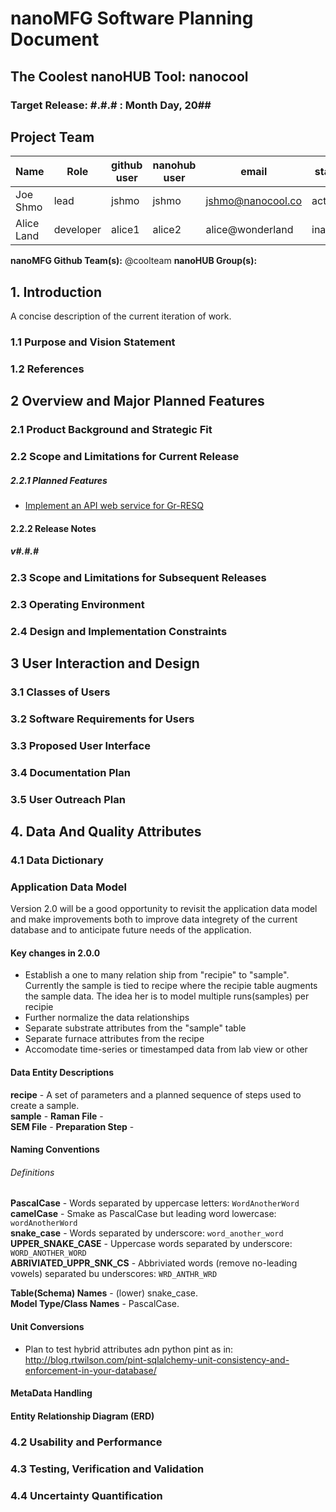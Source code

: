 
# nanoMFG Software Planning Document
<!-- Replace text below with long title of project:short-name -->
## The Coolest nanoHUB Tool: nanocool
### Target Release: #.#.# : Month Day, 20##

## Project Team
<!-- Complete table for all team members 
 roles: lead, developer, reviewer, contributor
 status: active, inactive
-->
Name | Role | github user | nanohub user | email | status
---|---|---|---|---|---
Joe Shmo | lead | jshmo | jshmo | jshmo@nanocool.co | active
Alice Land | developer | alice1 | alice2 | alice@wonderland | inactive

**nanoMFG Github Team(s):** @coolteam
**nanoHUB Group(s):**

## 1. Introduction
A  concise description of the current iteration of work.

### 1.1 Purpose and Vision Statement
<!-- Why are we building this tool?
What is the key benefit
How does it relate to existing tools and existing software?
How does it fit into the overall objectives for the nano **manufacturing** node?
Who will use this software?
-->

### 1.2 References
<!--List any documents or background material that are relevant.  Links are useful. For instance, a link to a wiki or readme page in the project repository, or link to a uploaded file (doc, pdf, ppt, etc.).-->

## 2 Overview and Major Planned Features
<!--Provide and overview characterizing this proposed release.  Describe how users will interact with each proposed feature. Include a schematic/diagram to illustrate an overview of proposed software and architecture components for the project-->

### 2.1 Product Background and Strategic Fit
<!--Provide context for the proposed product.  Is this a completely new projects, or next version of an existing project? This can include a description of any contextual research, or the status of any existing prototype application.  If this SPD describes a component, describe its relationship to larger system. Can include diagrams.-->

### 2.2 Scope and Limitations for Current Release
<!--List the all planned goals/features for this release.  These should be links to issues.  Add a new subsection for each release.  Equally important, document feature you explicitly are not doing at this time-->


##### 2.2.1 Planned Features
* [Implement an API web service for Gr-RESQ](https://github.com/nanoMFG/GSAMain/issues/95)


#### 2.2.2 Release Notes 
##### v#.#.#

### 2.3 Scope and Limitations for Subsequent Releases
<!--Short summary of  future envisioned roadmap for subsequent efforts.-->

### 2.3 Operating Environment
<!--Describe the target environment.  Identify components or application that are needed.  Describe technical infrastructure need to support the application.-->

### 2.4 Design and Implementation Constraints
<!--This could include pre-existing code that needs to be incorporated ,a certain programming language or toolkit and software dependencies.  Describe the origin and rationale for each constraint.-->

## 3 User Interaction and Design

### 3.1 Classes of Users
<!--Identify classes (types) of users that you anticipate will use the product.  Provide any relevant context about each class that may influence how the product is used: 
The tasks the class of users will perform
Access and privilege level
Features used
Experience level
Type of interaction
Provide links to any user surveys, questionnaires, interviews, feedback or other relevant information.-->

### 3.2 Software Requirements for Users
<!-- Provide a list of issue links to document the main set of user requirements to be satisfied by this release.  Use the user requirement template to draft these issues.  A well written user requirement should be easy to justify (Rational) and should be testable.  List in order of priority as must have, should have or nice to have for each use case. -->

### 3.3 Proposed User Interface
<!--Could include drawn mockups, screenshots of prototypes, comparison to existing software and other descriptions.-->

### 3.4 Documentation Plan
<!-- List planned documentation activities -->

### 3.5 User Outreach Plan
<!-- List upcoming activities designed to elicit user feedback and/or engage new users.  Use issues for activities that will be completed this iteration-->

## 4. Data And Quality Attributes

### 4.1 Data Dictionary
<!--Summarize inputs and outputs for the application.-->

### Application Data Model
Version 2.0 will be a good opportunity to revisit the application data model and make improvements both to improve data 
integrety of the current database and to anticipate future needs of the application.

#### Key changes in 2.0.0
* Establish a one to many relation ship from "recipie" to "sample".  Currently the sample is tied to recipe 
where the recipie table augments the sample data.  The idea her is to model multiple runs(samples) per recipie
* Further normalize the data relationships
* Separate substrate attributes from the "sample" table
* Separate furnace attributes from the recipe
* Accomodate time-series or timestamped data from lab view or other 


#### Data Entity Descriptions
**recipe** - A set of parameters and a planned sequence of steps used to create a sample.  
**sample** -
**Raman File** -  
**SEM File** -
**Preparation Step** -  

#### Naming Conventions
###### Definitions
**PascalCase** - Words separated by uppercase letters: `WordAnotherWord`   
**camelCase** - Smake as PascalCase but leading word lowercase: `wordAnotherWord`  
**snake_case** - Words separated by underscore: `word_another_word`  
**UPPER_SNAKE_CASE** - Uppercase words separated by underscore: `WORD_ANOTHER_WORD`  
**ABRIVIATED_UPPR_SNK_CS** - Abbriviated words (remove no-leading vowels) separated bu underscores: `WRD_ANTHR_WRD`  


**Table(Schema) Names** - (lower) snake_case.  
**Model Type/Class Names** - PascalCase.

#### Unit Conversions
* Plan to test hybrid attributes adn python pint as in: http://blog.rtwilson.com/pint-sqlalchemy-unit-consistency-and-enforcement-in-your-database/  

#### MetaData Handling

#### Entity Relationship Diagram (ERD)

### 4.2 Usability and Performance
<!--Summarize usability requirements such as easy of adoption for new users (eg example data),  inline documentation, avoiding errors, efficient interaction, etc.  Describe performance expectations  and/or document challenges.  Note you can reference user requirements from above if needed. -->

### 4.3 Testing, Verification and Validation
<!--Describe What data is necessary to verify the basic functionality of the application.  Provide a testing plan that includes a list of issues for each planned activity.  Describe data sets that are needed to test validation.-->

### 4.4 Uncertainty Quantification
<!--Identify and document possible sources of uncertainty. Categorize with standard labels, such as parametric, structural, algorithmic, experimental, interpolation.

Develop a plan for measuring and documenting uncertainty, e.g., using forward propagation or inverse UQ, and showing it in the application, if applicable.-->
